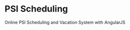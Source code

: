 PSI Scheduling
==============================
Online PSI Scheduling and Vacation System with AngularJS